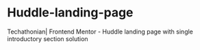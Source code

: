 # Huddle-landing-page
Techathonian| Frontend Mentor - Huddle landing page with single introductory section solution
